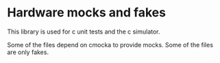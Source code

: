# Hardware mocks and fakes

This library is used for c unit tests and the c simulator.

Some of the files depend on cmocka to provide mocks. Some of the files are only
fakes.
